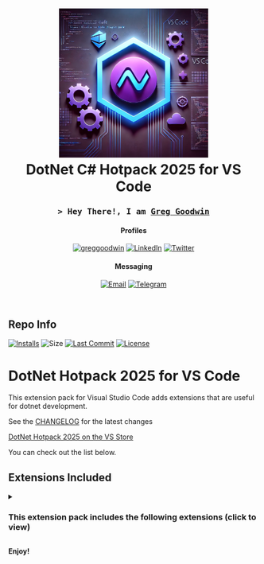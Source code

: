 <div align="center">
 <h1><img alt="dotnet logo" src="https://raw.githubusercontent.com/ggoodwin/dotnet-hotpack/master/icon.webp" height="300" /><br />
  DotNet C# Hotpack 2025 for VS Code
 </h1>

<h3 align="center">
  <samp>&gt; Hey There!, I am
    <b><a target="_blank" href="https://greggoodwin.com">Greg Goodwin</a></b>
  </samp>
</h3>

#### Profiles

[![greggoodwin](https://img.shields.io/badge/ggn.dev-663399?style=for-the-badge&logo=gatsby&logoColor=white)](https://ggn.sh)
[![LinkedIn](https://img.shields.io/badge/LinkedIn-0077B5?style=for-the-badge&logo=linkedin&logoColor=white)](https://ggn.sh/li)
[![Twitter](https://img.shields.io/badge/X(Twitter)-000000?style=for-the-badge&logo=x&logoColor=white)](https://ggn.sh/x)

#### Messaging

[![Email](https://img.shields.io/badge/Email-30B980.svg?style=for-the-badge&logo=Minutemailer&logoColor=white)](mailto:gh@ggn.dev)
[![Telegram](https://img.shields.io/badge/Telegram-2CA5E0?style=for-the-badge&logo=telegram&logoColor=white)](https://ggn.sh/tg)

</div>
<br>

<h2>Repo Info</h2>

[![Installs](https://img.shields.io/visual-studio-marketplace/i/ggoodwin.dotnet-hotpack)](https://img.shields.io/visual-studio-marketplace/i/ggoodwin.dotnet-hotpack) ![Size](https://img.shields.io/github/languages/code-size/ggoodwin/dotnet-hotpack) [![Last Commit](https://img.shields.io/github/last-commit/ggoodwin/dotnet-hotpack)](https://github.com/ggoodwin/dotnet-hotpack/commits/master) [![License](https://img.shields.io/github/license/ggoodwin/dotnet-hotpack)](https://github.com/ggoodwin/dotnet-hotpack/blob/master/LICENSE.md)

</div>

# DotNet Hotpack 2025 for VS Code

This extension pack for Visual Studio Code adds extensions that are useful for dotnet development.

See the [CHANGELOG](CHANGELOG.md) for the latest changes

[DotNet Hotpack 2025 on the VS Store](https://marketplace.visualstudio.com/items?itemName=ggoodwin.dotnet-hotpack)

You can check out the list below.

## Extensions Included

<details>
  <summary><h3>This extension pack includes the following extensions (click to view)</h3></summary>

| ------------------------ | ------------------------------------------------------------------------------------------------------------------------------------------------------------------------- |
| C#         | [![Installs](https://img.shields.io/visual-studio-marketplace/i/ms-dotnettools.csharp)](https://img.shields.io/visual-studio-marketplace/i/ms-dotnettools.csharp)                 |
| .NET Install Tool         | [![Installs](https://img.shields.io/visual-studio-marketplace/i/ms-dotnettools.vscode-dotnet-runtime)](https://img.shields.io/visual-studio-marketplace/i/ms-dotnettools.vscode-dotnet-runtime)                 |
| Path Intellisense         | [![Installs](https://img.shields.io/visual-studio-marketplace/i/christian-kohler.path-intellisense)](https://img.shields.io/visual-studio-marketplace/i/christian-kohler.path-intellisense)                 |
| EditorConfig        | [![Installs](https://img.shields.io/visual-studio-marketplace/i/editorconfig.editorconfig)](https://img.shields.io/visual-studio-marketplace/i/editorconfig.editorconfig)                 |
| Markdown All in One        | [![Installs](https://img.shields.io/visual-studio-marketplace/i/yzhang.markdown-all-in-one)](https://img.shields.io/visual-studio-marketplace/i/yzhang.markdown-all-in-one)                 |
| Better Comments         | [![Installs](https://img.shields.io/visual-studio-marketplace/i/aaron-bond.better-comments)](https://img.shields.io/visual-studio-marketplace/i/aaron-bond.better-comments)                 |
| C# Dev Kit         | [![Installs](https://img.shields.io/visual-studio-marketplace/i/ms-dotnettools.csdevkit)](https://img.shields.io/visual-studio-marketplace/i/ms-dotnettools.csdevkit)                 |
| Error Lens         | [![Installs](https://img.shields.io/visual-studio-marketplace/i/usernamehw.errorlens)](https://img.shields.io/visual-studio-marketplace/i/usernamehw.errorlens)                 |
| gitignore Gen        | [![Installs](https://img.shields.io/visual-studio-marketplace/i/codezombiech.gitignore)](https://img.shields.io/visual-studio-marketplace/i/codezombiech.gitignore)                 |
| Bookmarks         | [![Installs](https://img.shields.io/visual-studio-marketplace/i/alefragnani.bookmarks)](https://img.shields.io/visual-studio-marketplace/i/alefragnani.bookmarks)                 |
| Version Lens         | [![Installs](https://img.shields.io/visual-studio-marketplace/i/pflannery.vscode-versionlens)](https://img.shields.io/visual-studio-marketplace/i/pflannery.vscode-versionlens)                 |
| C# XML Doc Comments         | [![Installs](https://img.shields.io/visual-studio-marketplace/i/k--kato.docomment)](https://img.shields.io/visual-studio-marketplace/i/k--kato.docomment)                 |
| C# Extensions         | [![Installs](https://img.shields.io/visual-studio-marketplace/i/kreativ-software.csharpextensions)](https://img.shields.io/visual-studio-marketplace/i/kreativ-software.csharpextensions)                 |
| .NET Core Test Explorer        | [![Installs](https://img.shields.io/visual-studio-marketplace/i/formulahendry.dotnet-test-explorer)](https://img.shields.io/visual-studio-marketplace/i/formulahendry.dotnet-test-explorer)                 |
| .NET Core Tools        | [![Installs](https://img.shields.io/visual-studio-marketplace/i/formulahendry.dotnet)](https://img.shields.io/visual-studio-marketplace/i/formulahendry.dotnet)                 |
| MSBuild Tools        | [![Installs](https://img.shields.io/visual-studio-marketplace/i/tintoy.msbuild-project-tools)](https://img.shields.io/visual-studio-marketplace/i/tintoy.msbuild-project-tools)                 |
| NuGet Gallery        | [![Installs](https://img.shields.io/visual-studio-marketplace/i/patcx.vscode-nuget-gallery)](https://img.shields.io/visual-studio-marketplace/i/patcx.vscode-nuget-gallery)                 |
| C# Namespace Autocomplete        | [![Installs](https://img.shields.io/visual-studio-marketplace/i/adrianwilczynski.namespace)](https://img.shields.io/visual-studio-marketplace/i/adrianwilczynski.namespace)                 |
| ASP.NET Core Switcher        | [![Installs](https://img.shields.io/visual-studio-marketplace/i/adrianwilczynski.asp-net-core-switcher)](https://img.shields.io/visual-studio-marketplace/i/adrianwilczynski.asp-net-core-switcher)                 |
| Paste JSON as Code        | [![Installs](https://img.shields.io/visual-studio-marketplace/i/doggy8088.quicktype-refresh)](https://img.shields.io/visual-studio-marketplace/i/doggy8088.quicktype-refresh)                 |
| .NET Core Add Reference        | [![Installs](https://img.shields.io/visual-studio-marketplace/i/adrianwilczynski.add-reference)](https://img.shields.io/visual-studio-marketplace/i/adrianwilczynski.add-reference)                 |
| .NET Core User Secrets        | [![Installs](https://img.shields.io/visual-studio-marketplace/i/adrianwilczynski.user-secrets)](https://img.shields.io/visual-studio-marketplace/i/adrianwilczynski.user-secrets)                 |
| LibMan Tools        | [![Installs](https://img.shields.io/visual-studio-marketplace/i/adrianwilczynski.libman)](https://img.shields.io/visual-studio-marketplace/i/adrianwilczynski.libman)                 |
| Peak Hidden Files        | [![Installs](https://img.shields.io/visual-studio-marketplace/i/adrianwilczynski.toggle-hidden)](https://img.shields.io/visual-studio-marketplace/i/adrianwilczynski.toggle-hidden)                 |
| .NET Core EditorConfig Gen        | [![Installs](https://img.shields.io/visual-studio-marketplace/i/doggy8088.netcore-editorconfiggenerator)](https://img.shields.io/visual-studio-marketplace/i/doggy8088.netcore-editorconfiggenerator)                 |
| Better Folding        | [![Installs](https://img.shields.io/visual-studio-marketplace/i/mohammadbaqer.better-folding)](https://img.shields.io/visual-studio-marketplace/i/mohammadbaqer.better-folding)                 |

</details>

**Enjoy!**
